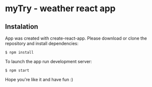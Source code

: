 # myTry - weather react app

## Instalation
App was created with create-react-app. Please download or clone the repository
and install dependencies:
````
$ npm install
````
To launch the app run development server:
````
$ npm start
````
Hope you're like it and have fun :)